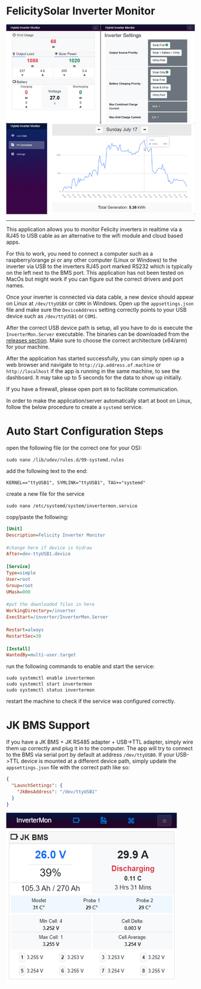 # FelicitySolar Inverter Monitor

<img src="screenshot.png"/>

---

This application allows you to monitor Felicity inverters in realtime via a RJ45 to USB cable as an alternative to the wifi module and cloud based apps.

For this to work, you need to connect a computer such as a raspberry/orange pi or any other computer (Linux or Windows) to the inverter via USB to the inverters RJ45 port marked RS232 which is typically on the left next to the BMS port. This application has not been tested on MacOs but might work if you can figure out the correct drivers and port names.

Once your inverter is connected via data cable, a new device should appear on Linux at `/dev/ttyUSBX` or `COMX` in Windows. Open up the `appsettings.json` file and make sure the `DeviceAddress` setting correctly points to your USB device such as `/dev/ttyUSB1` or `COM1`.

After the correct USB device path is setup, all you have to do is execute the `InverterMon.Server` executable. The binaries can be downloaded from the [releases section](https://github.com/dj-nitehawk/Felicity-Inverter-Monitor/releases). Make sure to choose the correct architecture (x64/arm) for your machine.

After the application has started successfully, you can simply open up a web browser and navigate to `http://ip.address.of.machine` or `http://localhost` if the app is running in the same machine, to see the dashboard. It may take up to 5 seconds for the data to show up initially.

If you have a firewall, please open port `80` to facilitate communication.

In order to make the application/server automatically start at boot on Linux, follow the below procedure to create a `systemd` service.

# Auto Start Configuration Steps

open the following file (or the correct one for your OS):

`sudo nano /lib/udev/rules.d/99-systemd.rules`

add the following text to the end:
```
KERNEL=="ttyUSB1", SYMLINK="ttyUSB1", TAG+="systemd"
```

create a new file for the service

`sudo nano /etc/systemd/system/invertermon.service`

copy/paste the following:
```ini
[Unit]
Description=Felicity Inverter Monitor

#change here if device is hidraw
After=dev-ttyUSB1.device

[Service]
Type=simple
User=root
Group=root
UMask=000

#put the downloaded files in here
WorkingDirectory=/inverter
ExecStart=/inverter/InverterMon.Server

Restart=always
RestartSec=30

[Install]
WantedBy=multi-user.target
```
run the following commands to enable and start the service:
```
sudo systemctl enable invertermon
sudo systemctl start invertermon
sudo systemctl status invertermon
```
restart the machine to check if the service was configured correctly.

# JK BMS Support
If you have a JK BMS + JK RS485 adapter + USB->TTL adapter, simply wire them up correctly and plug it in to the computer. 
The app will try to connect to the BMS via serial port by default at address `/dev/ttyUSB0`. 
If your USB->TTL device is mounted at a different device path, simply update the `appsettings.json` file with the correct path like so:
```json
{
  "LaunchSettings": {
    "JkBmsAddress": "/dev/ttyUSB1"
  }
}
```
<img src="jk-screenshot.png"/>
